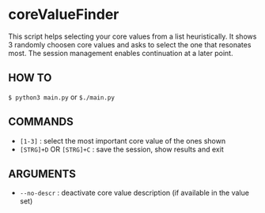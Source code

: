 # coreValueFinder

This script helps selecting your core values from a list heuristically.
It shows 3 randomly choosen core values and asks to select the one that resonates most.
The session management enables continuation at a later point.

## HOW TO

`$ python3 main.py` or `$./main.py`

## COMMANDS

* `[1-3]` : select the most important core value of the ones shown
* `[STRG]+D` OR `[STRG]+C` : save the session, show results and exit

## ARGUMENTS
* `--no-descr` : deactivate core value description (if available in the value set)

